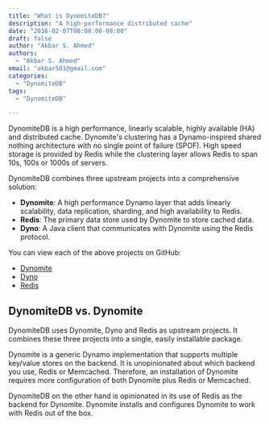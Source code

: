 ```yaml
---
title: "What is DynomiteDB?"
description: "A high-performance distributed cache"
date: "2016-02-07T08:08:08-08:00"
draft: false
author: "Akbar S. Ahmed"
authors:
  - "Akbar S. Ahmed"
email: "akbar501@gmail.com"
categories:
  - "DynomiteDB"
tags:
  - "DynomiteDB"

---
```


DynomiteDB is a high performance, linearly scalable, highly available (HA) and distributed cache. Dynomite's clustering has a Dynamo-inspired shared nothing architecture with no single point of failure (SPOF). High speed storage is provided by Redis while the clustering layer allows Redis to span 10s, 100s or 1000s of servers.

<!--more-->

DynomiteDB combines three upstream projects into a comprehensive solution:

- **Dynomite**: A high performance Dynamo layer that adds linearly scalability, data replication, sharding, and high availability to Redis.
- **Redis**: The primary data store used by Dynomite to store cached data.
- **Dyno**: A Java client that communicates with Dynomite using the Redis protocol.

You can view each of the above projects on GitHub:

- <a href="https://github.com/Netflix/dynomite" target="_blank">Dynomite</a>
- <a href="https://github.com/Netflix/dyno" target="_blank">Dyno</a>
- <a href="https://github.com/antirez/redis" target="_blank">Redis</a>

## DynomiteDB vs. Dynomite

DynomiteDB uses Dynomite, Dyno and Redis as upstream projects. It combines these three projects into a single, easily installable package.

Dynomite is a generic Dynamo implementation that supports multiple key/value stores on the backend. It is unopinionated about which backend you use, Redis or Memcached. Therefore, an installation of Dynomite requires more configuration of both Dynomite plus Redis or Memcached.

DynomiteDB on the other hand is opinionated in its use of Redis as the backend for Dynomite. Dynomite installs and configures Dynomite to work with Redis out of the box.
